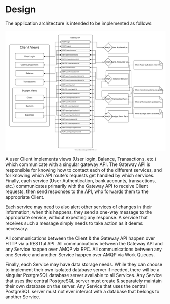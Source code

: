 # Design

The application architecture is intended to be implemented as follows: 

![Design diagram](https://raw.githubusercontent.com/cheese-drawer/meta/main/MVP_design.svg?token=ACWMUE43OE6G43Y6OQAI2BDAIDPSY)

A user Client implements views (User login, Balance, Transactions, etc.) which communicate with a singular gateway API. 
The Gateway API is responsible for knowing how to contact each of the different services, and for knowing which API route's requests get handled by which services. 
Finally, each service (User Authentication, bank accounts, transactions, etc.) communicates primarily with the Gateway API to receive Client requests, then send responses to the API, who forwards them to the appropriate Client. 

Each service may need to also alert other services of changes in their information; when this happens, they send a one-way message to the appropriate service, without expecting any response.
A service that receives such a message simply needs to take action as it deems necessary.

All communications between the Client & the Gateway API happen over HTTP via a RESTful API.
All communications between the Gateway API and any Service happen over AMQP via RPC.
All communications between any one Service and another Service happen over AMQP via Work Queues.

Finally, each Service may have data storage needs. 
While they can choose to implement their own isolated database server if needed, there will be a singular PostgreSQL database server available to all Services.
Any Service that uses the central PostgreSQL server must create & separately maintain their own database on the server.
Any Service that uses the central PostgreSQL server must not ever interact with a database that belongs to another Service.

